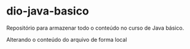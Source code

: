 # dio-java-basico
Repositório para armazenar todo o conteúdo no curso de Java básico.

Alterando o conteúdo do arquivo de forma local